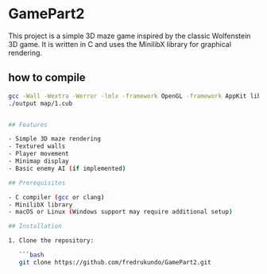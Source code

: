 # GamePart2
This project is a simple 3D maze game inspired by the classic Wolfenstein 3D game. It is written in C and uses the MinilibX library for graphical rendering.

## how to compile

```bash
gcc -Wall -Wextra -Werror -lmlx -framework OpenGL -framework AppKit libft/src/*.c src/*.c -o output
./output map/1.cub


## Features

- Simple 3D maze rendering
- Textured walls
- Player movement
- Minimap display
- Basic enemy AI (if implemented)

## Prerequisites

- C compiler (gcc or clang)
- MinilibX library
- macOS or Linux (Windows support may require additional setup)

## Installation

1. Clone the repository:

   ```bash
   git clone https://github.com/fredrukundo/GamePart2.git
